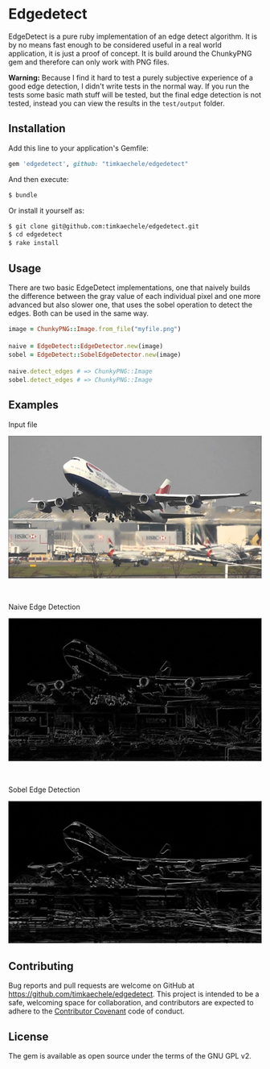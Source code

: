 # Edgedetect

EdgeDetect is a pure ruby implementation of an edge detect algorithm. It is by 
no means fast enough to be considered useful in a real world application, it 
is just a proof of concept. It is build around the ChunkyPNG gem and therefore 
can only work with PNG files. 

**Warning:** Because I find it hard to test a purely subjective experience of 
a good edge detection, I didn't write tests in the normal way. If you run the 
tests some basic math stuff will be tested, but the final edge detection is 
not tested, instead you can view the results in the `test/output` folder.

## Installation

Add this line to your application's Gemfile:

```ruby
gem 'edgedetect', github: "timkaechele/edgedetect"
```

And then execute:

```sh
$ bundle
```

Or install it yourself as:

```sh
$ git clone git@github.com:timkaechele/edgedetect.git
$ cd edgedetect
$ rake install
```

## Usage

There are two basic EdgeDetect implementations, one that naively builds the 
difference between the gray value of each individual pixel and one more 
advanced but also slower one, that uses the sobel operation to detect
the edges. Both can be used in the same way.

```ruby
image = ChunkyPNG::Image.from_file("myfile.png")

naive = EdgeDetect::EdgeDetector.new(image)
sobel = EdgeDetect::SobelEdgeDetector.new(image)

naive.detect_edges # => ChunkyPNG::Image
sobel.detect_edges # => ChunkyPNG::Image
```

## Examples


Input file

![Airplane](test/pictures/airplane.png)

<br>

Naive Edge Detection

![Airplane with naive edge detection](test/output/airplane_standard.png)

<br>

Sobel Edge Detection

![Airplane with sobel edge detection](test/output/airplane_sobel.png)



## Contributing

Bug reports and pull requests are welcome on GitHub at https://github.com/timkaechele/edgedetect. This project is intended to be a safe, welcoming space for collaboration, and contributors are expected to adhere to the [Contributor Covenant](contributor-covenant.org) code of conduct.


## License

The gem is available as open source under the terms of the GNU GPL v2.

